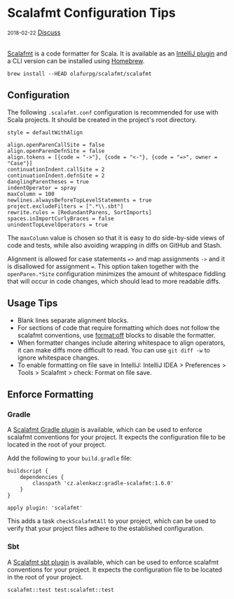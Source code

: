 # Scalafmt Configuration Tips

<div class="meta">
  <span class="date"><small>2018-02-22</small></span>
  <span class="discuss"><a class="github-button" href="https://github.com/copperlight/copperlight.github.io/issues" data-icon="octicon-issue-opened" aria-label="Discuss copperlight/copperlight.github.io on GitHub">Discuss</a></span>
</div><br/>

[Scalafmt](http://scalameta.org/scalafmt/) is a code formatter for Scala.  It is available as
an [IntelliJ plugin](https://plugins.jetbrains.com/plugin/8236-scalafmt) and a CLI version can
be installed using [Homebrew](http://scalameta.org/scalafmt/#Homebrew).

```
brew install --HEAD olafurpg/scalafmt/scalafmt
```

## Configuration

The following `.scalafmt.conf` configuration is recommended for use with Scala projects. It
should be created in the project's root directory.

```
style = defaultWithAlign

align.openParenCallSite = false
align.openParenDefnSite = false
align.tokens = [{code = "->"}, {code = "<-"}, {code = "=>", owner = "Case"}]
continuationIndent.callSite = 2
continuationIndent.defnSite = 2
danglingParentheses = true
indentOperator = spray
maxColumn = 100
newlines.alwaysBeforeTopLevelStatements = true
project.excludeFilters = [".*\\.sbt"]
rewrite.rules = [RedundantParens, SortImports]
spaces.inImportCurlyBraces = false
unindentTopLevelOperators = true
```

The `maxColumn` value is chosen so that it is easy to do side-by-side views of code and tests,
while also avoiding wrapping in diffs on GitHub and Stash.

Alignment is allowed for case statements `=>` and map assignments `->` and it is disallowed for
assignment `=`.  This option taken together with the `openParen.*Site` configuration minimizes
the amount of whitespace fiddling that will occur in code changes, which should lead to more
readable diffs.

## Usage Tips

* Blank lines separate alignment blocks.
* For sections of code that require formatting which does not follow the scalafmt conventions,
use [format:off](http://scalameta.org/scalafmt/#//format:off) blocks to disable the formatter.
* When formatter changes include altering whitespace to align operators, it can make diffs more
difficult to read.  You can use `git diff -w` to ignore whitespace changes.
* To enable formatting on file save in IntelliJ: IntelliJ IDEA > Preferences > Tools > Scalafmt >
check: Format on file save.

## Enforce Formatting

### Gradle

A [Scalafmt Gradle plugin](https://github.com/alenkacz/gradle-scalafmt) is available, which can be
used to enforce scalafmt conventions for your project.  It expects the configuration file to be
located in the root of your project.

Add the following to your `build.gradle` file:

```
buildscript {
    dependencies {
        classpath 'cz.alenkacz:gradle-scalafmt:1.6.0'
    }
}

apply plugin: 'scalafmt'
```

This adds a task `checkScalafmtAll` to your project, which can be used to verify that your project
files adhere to the established configuration.

### Sbt

A [Scalafmt sbt plugin](https://github.com/lucidsoftware/neo-sbt-scalafmt) is available, which can
be used to enforce scalafmt conventions for your project.  It expects the configuration file to be
located in the root of your project.

```
scalafmt::test test:scalafmt::test
```
